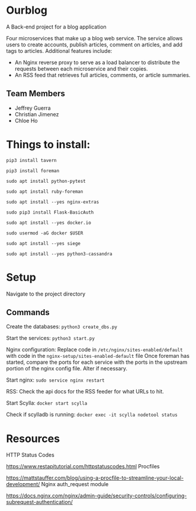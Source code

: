 # Ourblog
A Back-end project for a blog application

Four microservices that make up a blog web service. The service allows users to create accounts, publish articles, comment on articles, and add tags to articles. Additional features include:

* An Nginx reverse proxy to serve as a load balancer to distribute the requests between each microservice and their copies.
* An RSS feed that retrieves full articles, comments, or article summaries.

## Team Members
* Jeffrey Guerra
* Christian Jimenez
* Chloe Ho


# Things to install:

```pip3 install tavern```

```pip3 install foreman```

```sudo apt install python-pytest```

```sudo apt install ruby-foreman```

```sudo apt install --yes nginx-extras```

```sudo pip3 install Flask-BasicAuth```

```sudo apt install --yes docker.io```

```sudo usermod -aG docker $USER```

```sudo apt install --yes siege```

```sudo apt install --yes python3-cassandra```

# Setup #
Navigate to the project directory

## Commands ##
Create the databases: ```python3 create_dbs.py```

Start the services: ```python3 start.py```

Nginx configuration: Replace code in ```/etc/nginx/sites-enabled/default``` with code in the ```nginx-setup/sites-enabled-default``` file Once foreman has started, compare the ports for each service with the ports in the upstream portion of the nginx config file. Alter if necessary.

Start nginx: ```sudo service nginx restart```

RSS: Check the api docs for the RSS feeder for what URLs to hit.

Start Scylla: ```docker start scylla```

Check if scylladb is running: ```docker exec -it scylla nodetool status```


# Resources

HTTP Status Codes

https://www.restapitutorial.com/httpstatuscodes.html
Procfiles

https://mattstauffer.com/blog/using-a-procfile-to-streamline-your-local-development/
Nginx auth_request module

https://docs.nginx.com/nginx/admin-guide/security-controls/configuring-subrequest-authentication/
